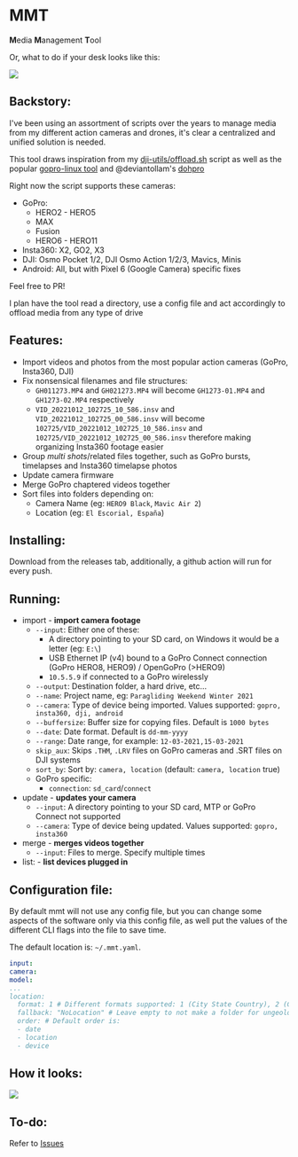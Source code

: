 # MMT

**M**edia **M**anagement **T**ool

Or, what to do if your desk looks like this:

![](https://i.imgur.com/qmgLaxg.jpg)

## Backstory:

I've been using an assortment of scripts over the years to manage media from my different action cameras and drones, it's clear a centralized and unified solution is needed.

This tool draws inspiration from my [dji-utils/offload.sh](https://github.com/KonradIT/djiutils/blob/master/offload.sh) script as well as the popular [gopro-linux tool](https://github.com/KonradIT/gopro-linux/blob/master/gopro#L262) and @deviantollam's [dohpro](https://github.com/deviantollam/dohpro)

Right now the script supports these cameras:

-   GoPro:
    - HERO2 - HERO5
    - MAX
    - Fusion
    - HERO6 - HERO11
-   Insta360: X2, GO2, X3
-   DJI: Osmo Pocket 1/2, DJI Osmo Action 1/2/3, Mavics, Minis
-   Android: All, but with Pixel 6 (Google Camera) specific fixes

Feel free to PR!

I plan have the tool read a directory, use a config file and act accordingly to offload media from any type of drive

## Features:

- Import videos and photos from the most popular action cameras (GoPro, Insta360, DJI)
- Fix nonsensical filenames and file structures:
  - `GH011273.MP4` and `GH021273.MP4` will become `GH1273-01.MP4` and `GH1273-02.MP4` respectively
  - `VID_20221012_102725_10_586.insv` and `VID_20221012_102725_00_586.insv` will become `102725/VID_20221012_102725_10_586.insv` and `102725/VID_20221012_102725_00_586.insv` therefore making organizing Insta360 footage easier
- Group *multi shots*/related files together, such as GoPro bursts, timelapses and Insta360 timelapse photos
- Update camera firmware
- Merge GoPro chaptered videos together
- Sort files into folders depending on:
  - Camera Name (eg: `HERO9 Black`, `Mavic Air 2`)
  - Location (eg: `El Escorial, España`)

## Installing:

Download from the releases tab, additionally, a github action will run for every push.

## Running:

-   import - **import camera footage**
    -   `--input`: Either one of these:
        -   A directory pointing to your SD card, on Windows it would be a letter (eg: `E:\`)
        -   USB Ethernet IP (v4) bound to a GoPro Connect connection (GoPro HERO8, HERO9) / OpenGoPro (>HERO9)
        -   `10.5.5.9` if connected to a GoPro wirelessly
    -   `--output`: Destination folder, a hard drive, etc...
    -   `--name`: Project name, eg: `Paragliding Weekend Winter 2021`
    -   `--camera`: Type of device being imported. Values supported: `gopro, insta360, dji, android`
    -   `--buffersize`: Buffer size for copying files. Default is `1000 bytes`
    -   `--date`: Date format. Default is `dd-mm-yyyy`
    -   `--range`: Date range, for example: `12-03-2021,15-03-2021`
    -   `skip_aux`: Skips `.THM`, `.LRV` files on GoPro cameras and .SRT files on DJI systems
    -   `sort_by`: Sort by: `camera, location` (default: `camera, location` true)
    -   GoPro specific:
        -   `connection`: `sd_card`/`connect`
-   update - **updates your camera**
    -   `--input`: A directory pointing to your SD card, MTP or GoPro Connect not supported
    -   `--camera`: Type of device being updated. Values supported: `gopro, insta360`
-   merge - **merges videos together**
    -   `--input`: Files to merge. Specify multiple times
-   list: - **list devices plugged in**

## Configuration file:

By default mmt will not use any config file, but you can change some aspects of the software only via this config file, as well put the values of the different CLI flags into the file to save time.

The default location is: `~/.mmt.yaml`.

```yaml
input:
camera:
model:
...
location:
  format: 1 # Different formats supported: 1 (City State Country), 2 (Country), 3 (Suburb State Country) and 4 (City Suburb State Country) (default 1)
  fallback: "NoLocation" # Leave empty to not make a folder for ungeolocated footage
  order: # Default order is:
  - date
  - location
  - device
```

## How it looks:

![](https://i.imgur.com/04m55zg.png)

## To-do:

Refer to [Issues](https://github.com/KonradIT/mmt/issues)